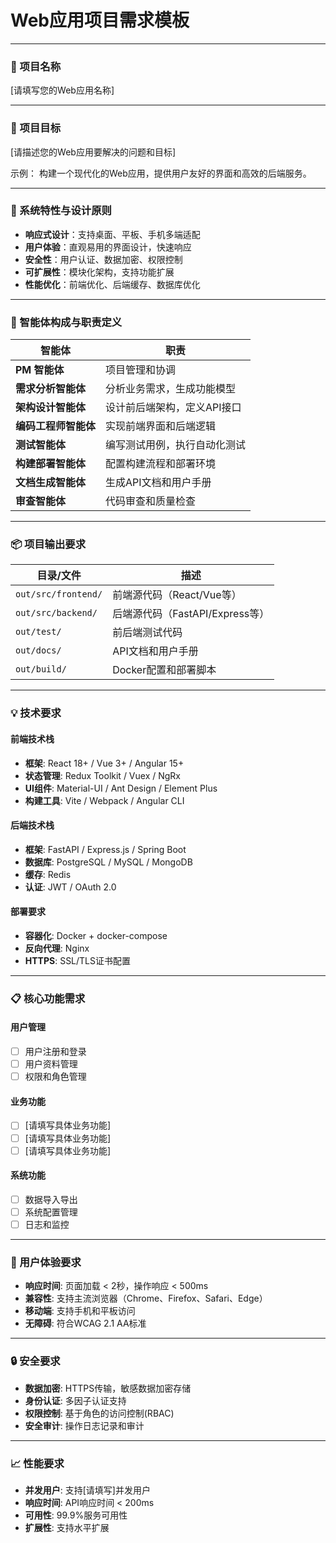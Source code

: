 # Web应用项目需求模板

---

### 🧱 项目名称

[请填写您的Web应用名称]

---

### 🎯 项目目标

[请描述您的Web应用要解决的问题和目标]

示例：
构建一个现代化的Web应用，提供用户友好的界面和高效的后端服务。

---

### 🔧 系统特性与设计原则

* **响应式设计**：支持桌面、平板、手机多端适配
* **用户体验**：直观易用的界面设计，快速响应
* **安全性**：用户认证、数据加密、权限控制
* **可扩展性**：模块化架构，支持功能扩展
* **性能优化**：前端优化、后端缓存、数据库优化

---

### 🧩 智能体构成与职责定义

| 智能体          | 职责                              |
| ------------ | ------------------------------- |
| **PM 智能体**   | 项目管理和协调                         |
| **需求分析智能体**  | 分析业务需求，生成功能模型                   |
| **架构设计智能体**  | 设计前后端架构，定义API接口                |
| **编码工程师智能体** | 实现前端界面和后端逻辑                     |
| **测试智能体**    | 编写测试用例，执行自动化测试                  |
| **构建部署智能体**  | 配置构建流程和部署环境                     |
| **文档生成智能体**  | 生成API文档和用户手册                   |
| **审查智能体**    | 代码审查和质量检查                       |

---

### 📦 项目输出要求

| 目录/文件         | 描述                   |
| ------------- | -------------------- |
| `out/src/frontend/` | 前端源代码（React/Vue等）    |
| `out/src/backend/`  | 后端源代码（FastAPI/Express等） |
| `out/test/`   | 前后端测试代码              |
| `out/docs/`   | API文档和用户手册           |
| `out/build/`  | Docker配置和部署脚本        |

---

### 💡 技术要求

#### 前端技术栈
- **框架**: React 18+ / Vue 3+ / Angular 15+
- **状态管理**: Redux Toolkit / Vuex / NgRx
- **UI组件**: Material-UI / Ant Design / Element Plus
- **构建工具**: Vite / Webpack / Angular CLI

#### 后端技术栈
- **框架**: FastAPI / Express.js / Spring Boot
- **数据库**: PostgreSQL / MySQL / MongoDB
- **缓存**: Redis
- **认证**: JWT / OAuth 2.0

#### 部署要求
- **容器化**: Docker + docker-compose
- **反向代理**: Nginx
- **HTTPS**: SSL/TLS证书配置

---

### 📋 核心功能需求

#### 用户管理
- [ ] 用户注册和登录
- [ ] 用户资料管理
- [ ] 权限和角色管理

#### 业务功能
- [ ] [请填写具体业务功能]
- [ ] [请填写具体业务功能]
- [ ] [请填写具体业务功能]

#### 系统功能
- [ ] 数据导入导出
- [ ] 系统配置管理
- [ ] 日志和监控

---

### 🎨 用户体验要求

- **响应时间**: 页面加载 < 2秒，操作响应 < 500ms
- **兼容性**: 支持主流浏览器（Chrome、Firefox、Safari、Edge）
- **移动端**: 支持手机和平板访问
- **无障碍**: 符合WCAG 2.1 AA标准

---

### 🔒 安全要求

- **数据加密**: HTTPS传输，敏感数据加密存储
- **身份认证**: 多因子认证支持
- **权限控制**: 基于角色的访问控制(RBAC)
- **安全审计**: 操作日志记录和审计

---

### 📈 性能要求

- **并发用户**: 支持[请填写]并发用户
- **响应时间**: API响应时间 < 200ms
- **可用性**: 99.9%服务可用性
- **扩展性**: 支持水平扩展
